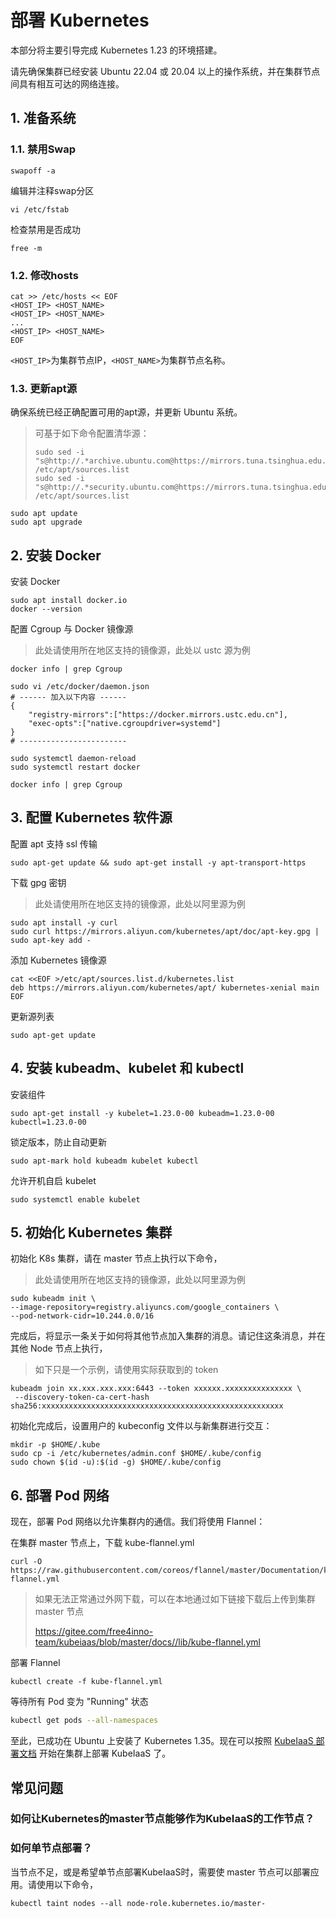 # 部署 Kubernetes

本部分将主要引导完成 Kubernetes 1.23 的环境搭建。

请先确保集群已经安装 Ubuntu 22.04 或 20.04 以上的操作系统，并在集群节点间具有相互可达的网络连接。

## 1. 准备系统

### 1.1. 禁用Swap

```
swapoff -a
```

编辑并注释swap分区

```
vi /etc/fstab
```

检查禁用是否成功

```
free -m
```

### 1.2. 修改hosts

```
cat >> /etc/hosts << EOF
<HOST_IP> <HOST_NAME>
<HOST_IP> <HOST_NAME>
...
<HOST_IP> <HOST_NAME>
EOF
```

`<HOST_IP>`为集群节点IP，`<HOST_NAME>`为集群节点名称。

### 1.3. 更新apt源

确保系统已经正确配置可用的apt源，并更新 Ubuntu 系统。

> 可基于如下命令配置清华源：
>
> ```
> sudo sed -i "s@http://.*archive.ubuntu.com@https://mirrors.tuna.tsinghua.edu.cn@g" /etc/apt/sources.list
> sudo sed -i "s@http://.*security.ubuntu.com@https://mirrors.tuna.tsinghua.edu.cn@g" /etc/apt/sources.list
> ```

```
sudo apt update
sudo apt upgrade
```

## 2. 安装 Docker

安装 Docker

```
sudo apt install docker.io
docker --version
```

配置 Cgroup 与 Docker 镜像源

> 此处请使用所在地区支持的镜像源，此处以 ustc 源为例

```
docker info | grep Cgroup

sudo vi /etc/docker/daemon.json
# ------ 加入以下内容 ------
{
    "registry-mirrors":["https://docker.mirrors.ustc.edu.cn"],
    "exec-opts":["native.cgroupdriver=systemd"]
}
# ------------------------

sudo systemctl daemon-reload
sudo systemctl restart docker

docker info | grep Cgroup
```

## 3. **配置 Kubernetes 软件源**

配置 apt 支持 ssl 传输

```
sudo apt-get update && sudo apt-get install -y apt-transport-https
```

下载 gpg 密钥

> 此处请使用所在地区支持的镜像源，此处以阿里源为例

```
sudo apt install -y curl
sudo curl https://mirrors.aliyun.com/kubernetes/apt/doc/apt-key.gpg | sudo apt-key add -
```

添加 Kubernetes 镜像源

```
cat <<EOF >/etc/apt/sources.list.d/kubernetes.list
deb https://mirrors.aliyun.com/kubernetes/apt/ kubernetes-xenial main
EOF
```

更新源列表

```
sudo apt-get update
```

## 4. 安装 kubeadm、kubelet 和 kubectl

安装组件

```
sudo apt-get install -y kubelet=1.23.0-00 kubeadm=1.23.0-00 kubectl=1.23.0-00
```

锁定版本，防止自动更新

```
sudo apt-mark hold kubeadm kubelet kubectl
```

允许开机自启 kubelet

```
sudo systemctl enable kubelet
```

## 5. **初始化 Kubernetes 集群**

初始化 K8s 集群，请在 master 节点上执行以下命令，

> 此处请使用所在地区支持的镜像源，此处以阿里源为例

```
sudo kubeadm init \
--image-repository=registry.aliyuncs.com/google_containers \
--pod-network-cidr=10.244.0.0/16
```

完成后，将显示一条关于如何将其他节点加入集群的消息。请记住这条消息，并在其他 Node 节点上执行，

> 如下只是一个示例，请使用实际获取到的 token

```
kubeadm join xx.xxx.xxx.xxx:6443 --token xxxxxx.xxxxxxxxxxxxxxx \
 --discovery-token-ca-cert-hash sha256:xxxxxxxxxxxxxxxxxxxxxxxxxxxxxxxxxxxxxxxxxxxxxxxxxxxxxx
```

初始化完成后，设置用户的 kubeconfig 文件以与新集群进行交互：

```
mkdir -p $HOME/.kube
sudo cp -i /etc/kubernetes/admin.conf $HOME/.kube/config
sudo chown $(id -u):$(id -g) $HOME/.kube/config
```

## 6. **部署 Pod 网络**

现在，部署 Pod 网络以允许集群内的通信。我们将使用 Flannel：

在集群 master 节点上，下载 kube-flannel.yml

```
curl -O https://raw.githubusercontent.com/coreos/flannel/master/Documentation/kube-flannel.yml
```

> 如果无法正常通过外网下载，可以在本地通过如下链接下载后上传到集群 master 节点
>
> https://gitee.com/free4inno-team/kubeiaas/blob/master/docs//lib/kube-flannel.yml

部署 Flannel

```
kubectl create -f kube-flannel.yml
```

等待所有 Pod 变为 "Running" 状态

```bash
kubectl get pods --all-namespaces
```

至此，已成功在 Ubuntu 上安装了 Kubernetes 1.35。现在可以按照 [KubeIaaS 部署文档](https://gitee.com/free4inno-team/kubeiaas/blob/master/docs/deploy/deploy-kubeiaas-1.0-ubuntu-cn.md) 开始在集群上部署 KubeIaaS 了。

## 常见问题

### 如何让Kubernetes的master节点能够作为KubeIaaS的工作节点？

### 如何单节点部署？

当节点不足，或是希望单节点部署KubeIaaS时，需要使 master 节点可以部署应用。请使用以下命令，

```
kubectl taint nodes --all node-role.kubernetes.io/master-
```